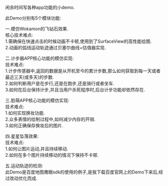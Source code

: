 闲余时间写各种app功能的小demo.</br>

此Demo分别有5个模块功能:</br>

一.模仿Wokamon的飞钻石效果.</br>
   核心技术难点:</br>
   1.需确保在快速点击的时候动画不卡顿,使用到了SurfaceView的高性能绘图.</br>
   2.动画的弧线运动轨迹通过贝塞尔曲线+估值器实现.</br>
                
二.计步器APP核心功能的模仿实现:</br>
   技术难点:</br>
   1.计步传感器中,返回的数据是从开机至今的累计步数,那么如何获取到每一天或者最近三天(或多天)的步数.</br>
   2.如何判断用户是在步行,还是在跑步,还是骑行或者坐车.</br>
   3.如何在后台保持计步,并且当用户杀死程序时,后台计步功能却依然存在.</br>
   
三.脸萌APP核心功能的模仿实现:</br>
   技术难点:</br>
   1.如何实现换妆功能.</br>
   2.众多表情的绘制过程中,如何减少内存的开销.</br>
   3.如何正确保存换妆后的图片.</br>
   
四.星星坠落效果:</br>
   技术难点:</br>
   1.如何让图片运动,并且持续移动.</br>
   2.如何在多个图片持续移动的情况下保持不卡顿.</br>

五.运动轨迹的检测:</br>
   此Demo是百度地图鹰眼sdk的使用的例子,是我下载百度官网上的Demo下来后,经过改动优化而成.</br>
